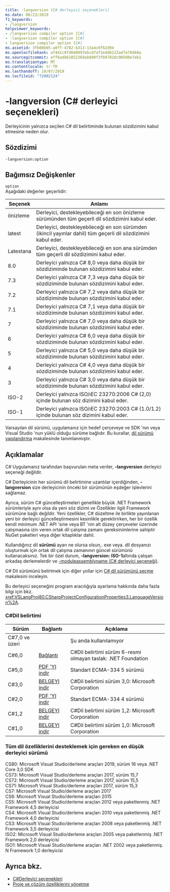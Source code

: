 ```yaml
---
title: -langversion (C# derleyici seçenekleri)
ms.date: 08/23/2019
f1_keywords:
- /langversion
helpviewer_keywords:
- /langversion compiler option [C#]
- -langversion compiler option [C#]
- langversion compiler option [C#]
ms.assetid: 3fb00b05-a0ff-4782-b313-13a4c0f62d94
ms.openlocfilehash: af441c0fd040897ebcd7af2edd6122a47e70468a
ms.sourcegitcommit: eff6adb61852369ab690f3f047818c90580e7eb1
ms.translationtype: MT
ms.contentlocale: tr-TR
ms.lasthandoff: 10/07/2019
ms.locfileid: "72002124"
---
```

# <a name="-langversion-c-compiler-options"></a>-langversion (C# derleyici seçenekleri)

Derleyicinin yalnızca seçilen C# dil belirtiminde bulunan sözdizimini kabul etmesine neden olur.

## <a name="syntax"></a>Sözdizimi

```console
-langversion:option
```

## <a name="arguments"></a>Bağımsız Değişkenler

 `option`  
 Aşağıdaki değerler geçerlidir:

|Seçenek|Anlamı|
|------------|-------------|
|önizleme|Derleyici, destekleyebileceği en son önizleme sürümünden tüm geçerli dil sözdizimini kabul eder.|
|latest|Derleyici, destekleyebileceği en son sürümden (ikincil yayınlar dahil) tüm geçerli dil sözdizimini kabul eder.|
|Latestana|Derleyici, destekleyebileceği en son ana sürümden tüm geçerli dil sözdizimini kabul eder.|
|8.0|Derleyici yalnızca C# 8,0 veya daha düşük bir sözdiziminde bulunan sözdizimini kabul eder.|
|7.3|Derleyici yalnızca C# 7,3 veya daha düşük bir sözdiziminde bulunan sözdizimini kabul eder.|
|7.2|Derleyici yalnızca C# 7,2 veya daha düşük bir sözdiziminde bulunan sözdizimini kabul eder.|
|7.1|Derleyici yalnızca C# 7,1 veya daha düşük bir sözdiziminde bulunan sözdizimini kabul eder.|
|7|Derleyici yalnızca C# 7,0 veya daha düşük bir sözdiziminde bulunan sözdizimini kabul eder.|
|6|Derleyici yalnızca C# 6,0 veya daha düşük bir sözdiziminde bulunan sözdizimini kabul eder.|
|5|Derleyici yalnızca C# 5,0 veya daha düşük bir sözdiziminde bulunan sözdizimini kabul eder.|
|4|Derleyici yalnızca C# 4,0 veya daha düşük bir sözdiziminde bulunan sözdizimini kabul eder.|
|3|Derleyici yalnızca C# 3,0 veya daha düşük bir sözdiziminde bulunan sözdizimini kabul eder.|
|ISO-2|Derleyici yalnızca ISO/ıEC 23270:2006 C# (2,0) içinde bulunan söz dizimini kabul eder.|
|ISO-1|Derleyici yalnızca ISO/ıEC 23270:2003 C# (1.0/1.2) içinde bulunan söz dizimini kabul eder.|

Varsayılan dil sürümü, uygulamanız için hedef çerçeveye ve SDK 'nın veya Visual Studio 'nun yüklü olduğu sürüme bağlıdır. Bu kurallar, [dil sürümü yapılandırma](../configure-language-version.md#defaults) makalesinde tanımlanmıştır.

## <a name="remarks"></a>Açıklamalar

C# Uygulamanız tarafından başvurulan meta veriler, **-langversion** derleyici seçeneği değildir.
  
C# Derleyicinin her sürümü dil belirtimine uzantılar içerdiğinden, **-langversion** size derleyicinin önceki bir sürümünün eşdeğer işlevlerini sağlamaz.

Ayrıca, sürüm C# güncelleştirmeleri genellikle büyük .NET Framework sürümleriyle aynı olsa da yeni söz dizimi ve Özellikler ilgili Framework sürümüne bağlı değildir. Yeni özellikler, C# düzeltme ile birlikte yayınlanan yeni bir derleyici güncelleştirmesini kesinlikle gerektirirken, her bir özellik kendi minimum .NET API 'sine veya BT 'nin alt düzey çerçeveler üzerinde çalışmasına izin veren ortak dil çalışma zamanı gereksinimlerine sahiptir NuGet paketleri veya diğer kitaplıklar dahil.

Kullandığınız dil **sürümü** ayarı ne olursa olsun,. exe veya. dll dosyanızı oluşturmak için ortak dil çalışma zamanının güncel sürümünü kullanacaksınız. Tek bir özel durum, **-langversion: ISO-1**altında çalışan arkadaş derlemelerdir ve [-moduleassemblyname (C# derleyici seçeneği)](./moduleassemblyname-compiler-option.md).  

C# Dil sürümünü belirtmek için diğer yollar için [ C# dil sürümünü seçme](../configure-language-version.md) makalesini inceleyin.

Bu derleyici seçeneğini program aracılığıyla ayarlama hakkında daha fazla bilgi için bkz. <xref:VSLangProj80.CSharpProjectConfigurationProperties3.LanguageVersion%2A>.

### <a name="c-language-specification"></a>C#Dil belirtimi

|Sürüm|Bağlantı|Açıklama|
|-------|----|-----------|
|C#7,0 ve üzeri||Şu anda kullanılamıyor|
|C#6,0|[Bağlantı](../language-specification/index.md)|C#Dil belirtimi sürüm 6-resmi olmayan taslak: .NET Foundation|
|C#5,0|[PDF 'YI indir](https://www.ecma-international.org/publications/files/ECMA-ST/ECMA-334.pdf)|Standart ECMA-334 5 sürümü|
|C#3,0|[BELGEYI indir](https://download.microsoft.com/download/3/8/8/388e7205-bc10-4226-b2a8-75351c669b09/CSharp%20Language%20Specification.doc)|C#Dil belirtimi sürüm 3,0: Microsoft Corporation|
|C#2,0|[PDF 'YI indir](https://www.ecma-international.org/publications/files/ECMA-ST-ARCH/ECMA-334%204th%20edition%20June%202006.pdf)|Standart ECMA-334 4 sürümü|
|C#1,2|[BELGEYI indir](https://www.ecma-international.org/publications/files/ECMA-ST-ARCH/ECMA-334%202nd%20edition%20December%202002.pdf)|C#Dil belirtimi sürüm 1,2: Microsoft Corporation|
|C#1,0|[BELGEYI indir](https://www.ecma-international.org/publications/files/ECMA-ST-ARCH/ECMA-334%201st%20edition%20December%202001.pdf)|C#Dil belirtimi sürüm 1,0: Microsoft Corporation|

### <a name="minimum-compiler-version-needed-to-support-all-language-features"></a>Tüm dil özelliklerini desteklemek için gereken en düşük derleyici sürümü

CS80: Microsoft Visual Studio/derleme araçları 2019, sürüm 16 veya .NET Core 3,0 SDK  
CS73: Microsoft Visual Studio/derleme araçları 2017, sürüm 15,7  
CS72: Microsoft Visual Studio/derleme araçları 2017, sürüm 15,5  
CS71: Microsoft Visual Studio/derleme araçları 2017, sürüm 15,3  
CS7: Microsoft Visual Studio/derleme araçları 2017  
CS6: Microsoft Visual Studio/derleme araçları 2015  
CS5: Microsoft Visual Studio/derleme araçları 2012 veya paketlenmiş .NET Framework 4,5 derleyicisi  
CS4: Microsoft Visual Studio/derleme araçları 2010 veya paketlenmiş .NET Framework 4,0 derleyicisi  
CS3: Microsoft Visual Studio/derleme araçları 2008 veya paketlenmiş .NET Framework 3,5 derleyicisi  
ISO2: Microsoft Visual Studio/derleme araçları 2005 veya paketlenmiş .NET Framework 2,0 derleyicisi  
ISO1: Microsoft Visual Studio/derleme araçları .NET 2002 veya paketlenmiş. N Framework 1,0 derleyicisi  

## <a name="see-also"></a>Ayrıca bkz.

- [C#Derleyici seçenekleri](index.md)
- [Proje ve çözüm özelliklerini yönetme](/visualstudio/ide/managing-project-and-solution-properties)
